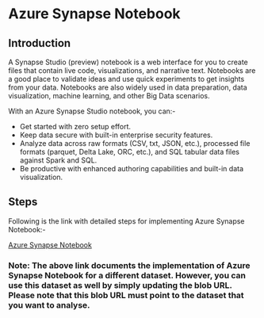 # Azure Synapse Notebook

## Introduction

A Synapse Studio (preview) notebook is a web interface for you to create files that contain live code, visualizations, and narrative text. Notebooks are a good place to validate ideas and use quick experiments to get insights from your data. Notebooks are also widely used in data preparation, data visualization, machine learning, and other Big Data scenarios.

With an Azure Synapse Studio notebook, you can:-

- Get started with zero setup effort.
- Keep data secure with built-in enterprise security features.
- Analyze data across raw formats (CSV, txt, JSON, etc.), processed file formats (parquet, Delta Lake, ORC, etc.), and SQL tabular data files against Spark and SQL.
- Be productive with enhanced authoring capabilities and built-in data visualization.

## Steps

Following is the link with detailed steps for implementing Azure Synapse Notebook:-

[Azure Synapse Notebook](../../definitive-healthcare/azure-notebook/readme.md)

### Note: The above link documents the implementation of Azure Synapse Notebook for a different dataset. However, you can use this dataset as well by simply updating the blob URL. Please note that this blob URL must point to the dataset that you want to analyse.
